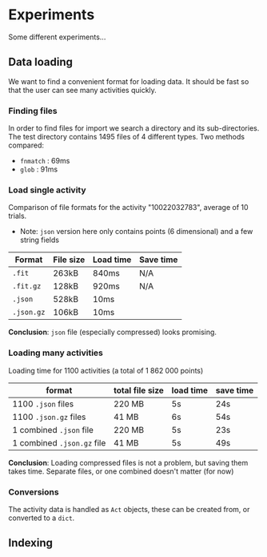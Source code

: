 # Experiments

Some different experiments...

## Data loading

We want to find a convenient format for loading data. It should be fast so that the user can see many activities quickly.

### Finding files

In order to find files for import we search a directory and its sub-directories. The test directory contains 1495 files of 4 different types. Two methods compared:

-   `fnmatch` : 69ms
-   `glob` : 91ms

### Load single activity

Comparison of file formats for the activity "10022032783", average of 10 trials.

-   Note: `json` version here only contains points (6 dimensional) and a few string fields

| Format     | File size | Load time | Save time |
|------------|-----------|-----------|-----------|
| `.fit`     | 263kB     | 840ms     | N/A       |
| `.fit.gz`  | 128kB     | 920ms     | N/A       |
| `.json`    | 528kB     | 10ms      |           |
| `.json.gz` | 106kB     | 10ms      |           |

**Conclusion**: `json` file (especially compressed) looks promising.

### Loading many activities

Loading time for 1100 activities (a total of 1 862 000 points)

| format                     | total file size | load time | save time |
|----------------------------|-----------------|-----------|-----------|
| 1100 `.json` files         | 220 MB          | 5s        | 24s       |
| 1100 `.json.gz` files      | 41 MB           | 6s        | 54s       |
| 1 combined `.json` file    | 220 MB          | 5s        | 23s       |
| 1 combined `.json.gz` file | 41 MB           | 5s        | 49s       |

**Conclusion**: Loading compressed files is not a problem, but saving them takes time. Separate files, or one combined doesn't matter (for now)

### Conversions

The activity data is handled as `Act` objects, these can be created from, or converted to a `dict`.

## Indexing